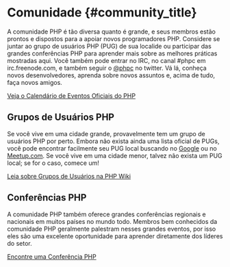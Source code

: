 # Comunidade {#community_title}

A comunidade PHP é tão diversa quanto é grande, e seus membros estão prontos e dispostos para a apoiar novos
programadores PHP. Considere se juntar ao grupo de usuários PHP (PUG) de sua localide ou participar das grandes
conferências PHP para aprender mais sobre as melhores práticas mostradas aqui. Você também pode entrar no IRC, no
canal #phpc em irc.freenode.com, e também seguir o [@phpc][phpc-twitter] no twitter. Vá lá, conheça novos
desenvolvedores, aprenda sobre novos assuntos e, acima de tudo, faça novos amigos.

[Veja o Calendário de Eventos Oficiais do PHP][php-calendar]

## Grupos de Usuários PHP

Se você vive em uma cidade grande, provavelmente tem um grupo de usuários PHP por perto. Embora não exista ainda uma
lista oficial de PUGs, você pode encontrar facilmente seu PUG local buscando no [Google][google] ou no
[Meetup.com][meetup]. Se você vive em uma cidade menor, talvez não exista um PUG local; se for o caso, comece um!

[Leia sobre Grupos de Usuários na PHP Wiki][php-wiki]

## Conferências PHP

A comunidade PHP também oferece grandes conferências regionais e nacionais em muitos países no mundo todo. Membros
bem conhecidos da comunidade PHP geralmente palestram nesses grandes eventos, por isso eles são uma excelente
oportunidade para aprender diretamente dos líderes do setor.

[Encontre uma Conferência PHP][php-conf]

[php-calendar]: http://www.php.net/cal.php
[google]: https://www.google.com/search?q=php+user+group+near+me
[meetup]: http://www.meetup.com/find/
[php-wiki]: https://wiki.php.net/usergroups
[php-conf]: http://php.net/conferences/index.php
[phpc-twitter]: https://twitter.com/phpc
